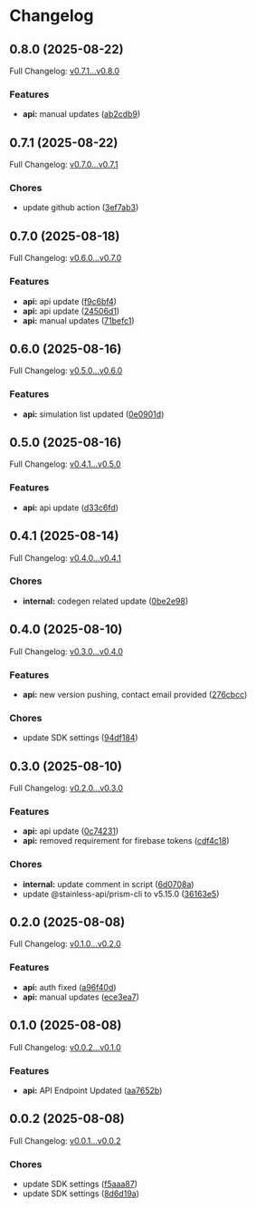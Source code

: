 # Changelog

## 0.8.0 (2025-08-22)

Full Changelog: [v0.7.1...v0.8.0](https://github.com/Fluidize-Inc/fluidize-python-sdk/compare/v0.7.1...v0.8.0)

### Features

* **api:** manual updates ([ab2cdb9](https://github.com/Fluidize-Inc/fluidize-python-sdk/commit/ab2cdb9c0f128ff1b0135d5998df50115b8af623))

## 0.7.1 (2025-08-22)

Full Changelog: [v0.7.0...v0.7.1](https://github.com/Fluidize-Inc/fluidize-python-sdk/compare/v0.7.0...v0.7.1)

### Chores

* update github action ([3ef7ab3](https://github.com/Fluidize-Inc/fluidize-python-sdk/commit/3ef7ab37b52f07e2a7762234861b7d20a8050666))

## 0.7.0 (2025-08-18)

Full Changelog: [v0.6.0...v0.7.0](https://github.com/Fluidize-Inc/fluidize-python-sdk/compare/v0.6.0...v0.7.0)

### Features

* **api:** api update ([f9c6bf4](https://github.com/Fluidize-Inc/fluidize-python-sdk/commit/f9c6bf4aee805b48bb287f20913563cb98edee38))
* **api:** api update ([24506d1](https://github.com/Fluidize-Inc/fluidize-python-sdk/commit/24506d13f3c43356a7a04587791ca630e1ace250))
* **api:** manual updates ([71befc1](https://github.com/Fluidize-Inc/fluidize-python-sdk/commit/71befc199f7bcc7a10709954208d621d0bf25cee))

## 0.6.0 (2025-08-16)

Full Changelog: [v0.5.0...v0.6.0](https://github.com/Fluidize-Inc/fluidize-python-sdk/compare/v0.5.0...v0.6.0)

### Features

* **api:** simulation list updated ([0e0901d](https://github.com/Fluidize-Inc/fluidize-python-sdk/commit/0e0901d90e81c12f40fdab75555c90c8cab1365d))

## 0.5.0 (2025-08-16)

Full Changelog: [v0.4.1...v0.5.0](https://github.com/Fluidize-Inc/fluidize-python-sdk/compare/v0.4.1...v0.5.0)

### Features

* **api:** api update ([d33c6fd](https://github.com/Fluidize-Inc/fluidize-python-sdk/commit/d33c6fd30e636e573e1fcc3a25ad0827b305d771))

## 0.4.1 (2025-08-14)

Full Changelog: [v0.4.0...v0.4.1](https://github.com/Fluidize-Inc/fluidize-python-sdk/compare/v0.4.0...v0.4.1)

### Chores

* **internal:** codegen related update ([0be2e98](https://github.com/Fluidize-Inc/fluidize-python-sdk/commit/0be2e98c8c40026060a29299c4bc05ed0ab74ed1))

## 0.4.0 (2025-08-10)

Full Changelog: [v0.3.0...v0.4.0](https://github.com/Fluidize-Inc/fluidize-python-sdk/compare/v0.3.0...v0.4.0)

### Features

* **api:** new version pushing, contact email provided ([276cbcc](https://github.com/Fluidize-Inc/fluidize-python-sdk/commit/276cbcc68eeddce97af1f824daf3f0a8f8ed5c44))


### Chores

* update SDK settings ([94df184](https://github.com/Fluidize-Inc/fluidize-python-sdk/commit/94df1846d2bc7affe077d42e10addca03a09d42b))

## 0.3.0 (2025-08-10)

Full Changelog: [v0.2.0...v0.3.0](https://github.com/Fluidize-Inc/fluidize-python-sdk/compare/v0.2.0...v0.3.0)

### Features

* **api:** api update ([0c74231](https://github.com/Fluidize-Inc/fluidize-python-sdk/commit/0c742316a30eff0b3878f5fcffe478ceeaa1843e))
* **api:** removed requirement for firebase tokens ([cdf4c18](https://github.com/Fluidize-Inc/fluidize-python-sdk/commit/cdf4c1865532c639c36e56caf40bb63c37b2d11d))


### Chores

* **internal:** update comment in script ([6d0708a](https://github.com/Fluidize-Inc/fluidize-python-sdk/commit/6d0708a5c441475d7dce06c50348b72776a48911))
* update @stainless-api/prism-cli to v5.15.0 ([36163e5](https://github.com/Fluidize-Inc/fluidize-python-sdk/commit/36163e52f3198687cfe32d6dd0734932cf6747e6))

## 0.2.0 (2025-08-08)

Full Changelog: [v0.1.0...v0.2.0](https://github.com/Fluidize-Inc/fluidize-python-sdk/compare/v0.1.0...v0.2.0)

### Features

* **api:** auth fixed ([a96f40d](https://github.com/Fluidize-Inc/fluidize-python-sdk/commit/a96f40d874e0f7c679c4f11462860cadfe537518))
* **api:** manual updates ([ece3ea7](https://github.com/Fluidize-Inc/fluidize-python-sdk/commit/ece3ea7c6544c3ea63dd7119b291bc59d8865c5a))

## 0.1.0 (2025-08-08)

Full Changelog: [v0.0.2...v0.1.0](https://github.com/Fluidize-Inc/fluidize-python-sdk/compare/v0.0.2...v0.1.0)

### Features

* **api:** API Endpoint Updated ([aa7652b](https://github.com/Fluidize-Inc/fluidize-python-sdk/commit/aa7652b9348b2fd642889a1d31b5d86962018900))

## 0.0.2 (2025-08-08)

Full Changelog: [v0.0.1...v0.0.2](https://github.com/Fluidize-Inc/fluidize-python-sdk/compare/v0.0.1...v0.0.2)

### Chores

* update SDK settings ([f5aaa87](https://github.com/Fluidize-Inc/fluidize-python-sdk/commit/f5aaa8785665246e6da58be411c0f802c2f0f6bb))
* update SDK settings ([8d6d19a](https://github.com/Fluidize-Inc/fluidize-python-sdk/commit/8d6d19ab54fb9d59a796d33f5938ec41c8e811e1))
